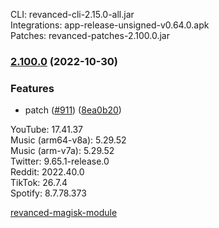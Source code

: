 CLI: revanced-cli-2.15.0-all.jar  
Integrations: app-release-unsigned-v0.64.0.apk  
Patches: revanced-patches-2.100.0.jar  

### [2.100.0](https://github.com/revanced/revanced-patches/compare/v2.99.0...v2.100.0) (2022-10-30)
### Features
*  patch ([#911](https://github.com/revanced/revanced-patches/issues/911)) ([8ea0b20](https://github.com/revanced/revanced-patches/commit/8ea0b20e96df53211039df0468b2d4a735a381f1))

  
YouTube: 17.41.37  
Music (arm64-v8a): 5.29.52  
Music (arm-v7a): 5.29.52  
Twitter: 9.65.1-release.0  
Reddit: 2022.40.0  
TikTok: 26.7.4  
Spotify: 8.7.78.373  

[revanced-magisk-module](https://github.com/j-hc/revanced-magisk-module)  
